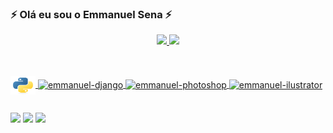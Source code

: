 ### ⚡ Olá eu sou o Emmanuel Sena ⚡
<div align="center">
  <a href="https://github.com/emmanuel200118">
  <img height="180em" src="https://github-readme-stats.vercel.app/api?username=emmanuel200118&show_icons=true&theme=dark&include_all_commits=true&count_private=true"/>
  <img height="180em" src="https://github-readme-stats.vercel.app/api/top-langs/?username=emmanuel200118&layout=compact&langs_count=7&theme=dark"/>
</div>

 ##
  
<div style="display: inline_block"><br>
  <img align="center" alt="emmanuel-Python" height="30" width="40" src="https://raw.githubusercontent.com/devicons/devicon/master/icons/python/python-original.svg">
  <img align="center" alt="emmanuel-django" height="30" width="105" src="https://img.shields.io/badge/Django-092E20?style=for-the-badge&logo=django&logoColor=white">
  <img align="center" alt="emmanuel-photoshop" height="30" width="115" src="https://aleen42.github.io/badges/src/photoshop.svg">
  <img align="center" alt="emmanuel-ilustrator" height="30" width="115" src="https://aleen42.github.io/badges/src/illustrator.svg">
 </div>
   
 ## 
  
 
 ## 

  <div> 
 	<a href="https://www.twitch.tv/emmanuel200121" target="_blank"><img src="https://img.shields.io/badge/Twitch-9146FF?style=for-the-badge&logo=twitch&logoColor=white" target="_blank"></a>
    	<a href="https://steamcommunity.com/profiles/76561198301897768/" target="_blank"><img src="https://img.shields.io/badge/Steam-000000?style=for-the-badge&logo=steam&logoColor=white" target="_blank"></a>
    <a href="https://open.spotify.com/user/i4ffmh158c9i14z19ooa9j81b?si=8e9e9d8bbe074af1" target="_blank"><img src="https://img.shields.io/badge/Spotify-1ED760?&style=for-the-badge&logo=spotify&logoColor=white" target="_blank"></a>
  </div>
